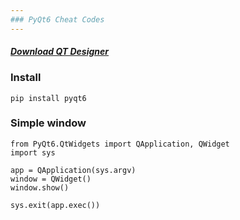 ```yaml
---
### PyQt6 Cheat Codes
---
```


#### *[Download QT Designer](https://build-system.fman.io/qt-designer-download)*

### Install
```
pip install pyqt6
```

### Simple window
```
from PyQt6.QtWidgets import QApplication, QWidget
import sys

app = QApplication(sys.argv)
window = QWidget()
window.show()

sys.exit(app.exec())
```



